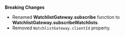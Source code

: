 **Breaking Changes**

* Renamed **WatchlistGateway.subscribe** function to **WatchlistGateway.subscribeWatchlists**.
* Removed ```WatchlistGateway.clientId``` property.

